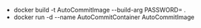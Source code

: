 - docker build -t AutoCommitImage --build-arg PASSWORD=<Password> .
- docker run -d --name AutoCommitContainer AutoCommitImage
